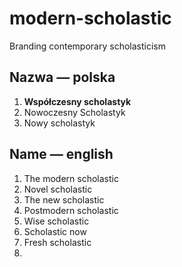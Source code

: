 # modern-scholastic
Branding contemporary scholasticism



## Nazwa — polska

1. **Współczesny scholastyk**
2. Nowoczesny Scholastyk
3. Nowy scholastyk



## Name — english

1. The modern scholastic
2. Novel scholastic
3. The new scholastic
4. Postmodern scholastic
5. Wise scholastic
6. Scholastic now
7. Fresh scholastic
8. 